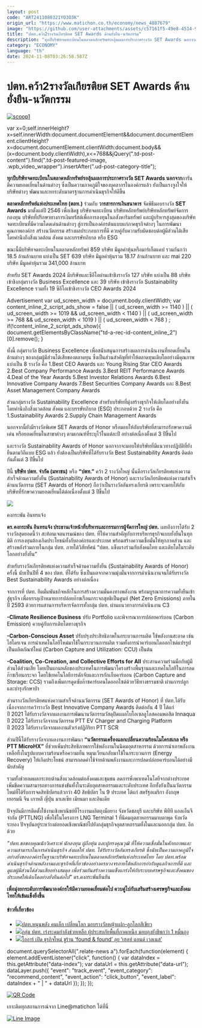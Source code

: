 ```yaml
---
layout: post
code: "ART2411080321YO3O3K"
origin_url: "https://www.matichon.co.th/economy/news_4887679"
image: "https://github.com/user-attachments/assets/c57161f5-49e8-4514-985f-9f4bc31a6bf5"
title: "ปตท.คว้า2รางวัลเกียรติยศ SET Awards ด้านยั่งยืน-นวัตกรรม"
description: "ทุกปีบริษัทจดทะเบียนในตลาดหลักทรัพย์รอลุ้นผลการประกาศรางวัล SET Awards นอกจากการันตีความยอดเยี่ยมในด้านต่างๆ ซึ่งเป็นความภาคภูมิใจของบุคลากรในองค์กรแล้ว"
category: "ECONOMY"
language: "th"
date: 2024-11-08T03:26:58.587Z
---
```


# ปตท.คว้า2รางวัลเกียรติยศ SET Awards ด้านยั่งยืน-นวัตกรรม

[![](https://www.matichon.co.th/wp-content/uploads/2024/11/scoop1.jpg "scoop1")](https://www.matichon.co.th/wp-content/uploads/2024/11/scoop1.jpg)

var x=0;self.innerHeight?x=self.innerWidth:document.documentElement&&document.documentElement.clientHeight?x=document.documentElement.clientWidth:document.body&&(x=document.body.clientWidth),x<=768&&jQuery(".td-post-content").find(".td-post-featured-image, .wpb\_video\_wrapper").insertAfter(".ud-post-category-title");

**ทุกปีบริษัทจดทะเบียนในตลาดหลักทรัพย์รอลุ้นผลการประกาศรางวัล SET Awards นอกจาก**การันตีความยอดเยี่ยมในด้านต่างๆ ซึ่งเป็นความภาคภูมิใจของบุคลากรในองค์กรแล้ว ยังเป็นแรงจูงใจให้บริษัทต่างๆ พัฒนาและยกระดับมาตรฐานการดำเนินธุรกิจให้ดีขึ้น

**ตลาดหลักทรัพย์แห่งประเทศไทย (ตลท.)** ร่วมกับ **วารสารการเงินธนาคาร** จัดพิธีมอบรางวัล **SET Awards** มาตั้งแต่ปี 2546 เพื่อเชิดชู บริษัทจดทะเบียน บริษัทหลักทรัพย์บริษัทหลักทรัพย์จัดการกองทุน บริษัทที่ปรึกษาทางการเงินทรัสต์เพื่อการลงทุนในอสังหาริมทรัพย์ และผู้บริหารสูงสุดของบริษัทจดทะเบียนที่มีความโดดเด่นด้านต่างๆ สู่การเป็นองค์กรต้นแบบแก่ภาคธุรกิจต่างๆ ในการพัฒนาคุณภาพองค์กร สร้างนวัตกรรม สร้างผลประกอบการที่ดี ควบคู่กับความรับผิดชอบต่อผู้มีส่วนได้เสีย โดยคำนึงถึงสิ่งแวดล้อม สังคม และบรรษัทภิบาล หรือ ESG

ขณะนี้มีบริษัทจดทะเบียนในตลาดหลักทรัพย์ 859 บริษัท มีมูลค่าหุ้นหรือมาร์เก็ตแคป รวมกันกว่า 18.5 ล้านล้านบาท แบ่งเป็น SET 639 บริษัท มีมูลค่าหุ้นรวม 18.17 ล้านล้านบาท และ mai 220 บริษัท มีมูลค่าหุ้นรวม 341,000 ล้านบาท

สำหรับ SET Awards 2024 มีบริษัทและซีอีโอผ่านเข้าชิงรางวัล 127 บริษัท แบ่งเป็น 88 บริษัท เข้าชิงกลุ่มรางวัล Business Excellence และ 39 บริษัท เข้าชิงรางวัล Sustainability Excellence รวมทั้ง 19 ซีอีโอเข้าชิงรางวัล CEO Awards 2024

Advertisement var ud\_screen\_width = document.body.clientWidth; var content\_inline\_2\_script\_ads\_show = false || ( ud\_screen\_width >= 1140 ) || ( ud\_screen\_width >= 1019 && ud\_screen\_width < 1140 ) || ( ud\_screen\_width >= 768 && ud\_screen\_width < 1019 ) || ( ud\_screen\_width < 768 ) ; if(!content\_inline\_2\_script\_ads\_show){ document.getElementsByClassName("td-a-rec-id-content\_inline\_2")\[0\].remove(); }

ทั้งนี้ กลุ่มรางวัล Business Excellence เพื่อสนับสนุนการสร้างผลการดำเนินงานที่ยอดเยี่ยมในด้านต่างๆ ของกลุ่มผู้มีส่วนได้เสียของตลาดทุน ซึ่งเป็นส่วนสำคัญที่ทำให้ตลาดทุนเติบโตอย่างมีคุณภาพ แบ่งเป็น 8 รางวัล คือ 1.Best CEO Awards และ Young Rising Star CEO Awards 2.Best Company Performance Awards 3.Best REIT Performance Awards 4.Deal of the Year Awards 5.Best Investor Relations Awards 6.Best Innovative Company Awards 7.Best Securities Company Awards และ 8.Best Asset Management Company Awards

ส่วนกลุ่มรางวัล Sustainability Excellence สำหรับบริษัทที่มุ่งสร้างธุรกิจให้เติบโตอย่างยั่งยืน โดยคำนึงถึงสิ่งแวดล้อม สังคม และบรรษัทภิบาล (ESG) ประกอบด้วย 2 รางวัล คือ 1.Sustainability Awards 2.Supply Chain Management Awards

นอกจากนี้ยังมีรางวัลพิเศษ SET Awards of Honor หรือมอบให้กับบริษัทที่สามารถรักษาความดีเด่น หรือยอดเยี่ยมในสาขาต่างๆ ตามเกณฑ์ที่ระบุไว้ในแต่ละปี อย่างต่อเนื่องตั้งแต่ 3 ปีขึ้นไป

และรางวัล Sustainability Awards of Honor นอกจากจะมอบให้บริษัทที่มีแนวทางปฏิบัติที่ยังยืนตามวิถีแบบ ESG แล้ว ยังต้องเป็นบริษัทที่ได้รับรางวัล Best Sustainability Awards ติดต่อกันตั้งแต่ 3 ปีขึ้นไป

ปีนี้ **บริษัท ปตท. จำกัด (มหาชน)** หรือ **“ปตท.”** คว้า 2 รางวัลใหญ่ นั้นคือรางวัลเกียรติยศแห่งความสำเร็จด้านความยั่งยืน (Sustainability Awards of Honor) และรางวัลเกียรติยศแห่งความสำเร็จด้านนวัตกรรม (SET Awards of Honor) ถือว่าเป็นรางวัลอันทรงเกียรติ เพราะจะมอบให้กับบริษัทที่รักษาความยอดเยี่ยมได้ต่อเนื่องตั้งแต่ 3 ปีขึ้นไป

![](https://www.matichon.co.th/wp-content/uploads/2024/11/scoop2-1.jpg)

คงกระพัน อินทรแจ้ง

**ดร.คงกระพัน อินทรแจ้ง ประธานเจ้าหน้าที่บริหารและกรรมการผู้จัดการใหญ่ ปตท.** เผยถึงการได้รับ 2 รางวัลสุดยอดนี้ว่า สะท้อนเจตนารมณ์ของ ปตท. ที่ให้ความสำคัญกับการบริหารธุรกิจแบบยั่งยืนในทุกมิติ การลงทุนต้องเกิดประโยชน์ทั้งกับองค์กรและประเทศ พร้อมสร้างความเชื่อมั่นให้ทุกภาคส่วน และสร้างพลังร่วมภายในกลุ่ม ปตท. ภายใต้วิสัยทัศน์ “ปตท. แข็งแรงร่วมกับสังคมไทย และเติบโตในระดับโลกอย่างยั่งยืน”

สำหรับรางวัลเกียรติยศแห่งความสำเร็จด้านความยั่งยืน (Sustainability Awards of Honor) ครั้งนี้ นับเป็นปีที่ 4 ของ ปตท. ที่ได้รับ ซึ่งเป็นผลจากความมุ่งมั่นจากการดำเนินงานจนได้รับรางวัล Best Sustainability Awards อย่างต่อเนื่อง

จากการที่ ปตท. ยึดมั่นพันธกิจหลักในการสร้างความมั่นคงทางพลังงาน พร้อมบูรณาการความยั่งยืนเข้าสู่ธุรกิจ เพื่อบรรลุเป้าหมายการปล่อยก๊าซเรือนกระจกสุทธิเป็นศูนย์ (Net Zero Emissions) ภายในปี 2593 ด้วยการผสานการบริหารจัดการทั้งกลุ่ม ปตท. ผ่านแนวทางการดำเนินงาน C3

**\-Climate Resilience Business** ปรับ Portfolio และพิจารณาการปล่อยคาร์บอน (Carbon Emission) ควบคู่กับการเติบโตทางธุรกิจ

**\-Carbon-Conscious Asset** ปรับปรุงประสิทธิภาพในกระบวนการผลิต ใช้พลังงานสะอาด เช่น ไฮโดรเจน การนำเทคโนโลยีใหม่มาใช้ในกระบวนการผลิต รวมทั้งการนำคาร์บอนไดออกไซด์แปรรูปเป็นผลิตภัณฑ์ใหม่ (Carbon Capture and Utilization: CCU) เป็นต้น

**\-Coalition, Co-Creation, and Collective Efforts for All** ประสานความร่วมมือกับผู้มีส่วนได้ส่วนเสีย โดยเป็นแกนหลักของประเทศในการพัฒนาโครงสร้างพื้นฐานและเทคโนโลยีในการลดก๊าซเรือนกระจก โดยใช้เทคโนโลยีการดักจับและการกักเก็บคาร์บอน (Carbon Capture and Storage: CCS) รวมถึงเพิ่มการดูดซับก๊าซคาร์บอนไดออกไซด์ด้วยวิธีทางธรรมชาติ ผ่านการปลูกและบำรุงรักษาป่า

ส่วนรางวัลเกียรติยศแห่งความสำเร็จด้านนวัตกรรม (SET Awards of Honor) ที่ ปตท.ได้รับ เนื่องจากการคว้ารางวัล Best Innovative Company Awards ติดต่อกัน 4 ปี ได้แก่  
ปี 2021 ได้รับรางวัลจากผลงานการพัฒนานวัตกรรมวัสดุปิดแผลไบโอเซลลูโลสคอมพอสิต Innaqua  
ปี 2022 ได้รับรางวัลจากนวัตกรรม PTT EV Charger and Charging Platform  
ปี 2023 ได้รับรางวัลจากผลงานตัวเร่งปฏิกิริยา PTT SCR

ส่วนปีนี้ได้รับรางวัลจากผลงานการพัฒนา **“นวัตกรรมเครื่องแลกเปลี่ยนความร้อนไมโครสเกล หรือ PTT MicroHX”** ที่ช่วยเพิ่มประสิทธิภาพการใช้พลังงานในนิคมอุตสาหกรรม ด้วยการนำเอาพลังงานเหลือทิ้งในรูปแบบความร้อนหรือความเย็น หมุนเวียนกลับมาใช้ในกระบวนการ (Energy Recovery) ให้เกิดประโยชน์ สามารถลดค่าใช้จ่ายด้านพลังงานและการปลดปล่อยคาร์บอนได้อย่างมีนัยสำคัญ

รวมทั้งช่วยลดผลกระทบด้านสิ่งแวดล้อมต่อสังคมและชุมชน ลดการพึ่งพาเทคโนโลยีจากต่างประเทศ เพิ่มขีดความสามารถทางการแข่งขันทั้งในระดับอุตสาหกรรมและระดับประเทศ อีกทั้งยังเป็นนวัตกรรมใหม่ที่ได้รับการจดสิทธิบัตรแล้วกว่า 40 สิทธิบัตร ใน 9 ประเทศ ได้แก่ สหรัฐอเมริกา อังกฤษ เยอรมนี จีน เกาหลี ญี่ปุ่น มาเลเซีย เมียนมา และอินเดีย

ปัจจุบันมีการติดตั้งใช้งานเชิงพาณิชย์ที่โรงงานผลิตถุงมือยาง จังหวัดชลบุรี และบริษัท พีทีที แอลเอ็นจี จำกัด (PTTLNG) เพื่อใช้ในโครงการ LNG Terminal 1 ที่นิคมอุตสาหกรรมมาบตาพุด จังหวัดระยอง ปัจจุบันอยู่ระหว่างต่อยอดเชิงพาณิชย์ไปยังกลุ่มธุรกิจอุตสาหกรรมทั้งในและนอกกลุ่ม ปตท. อีกด้วย

_“ปตท.ขอขอบคุณนักวิเคราะห์ นักลงทุน ผู้ถือหุ้น และผู้ทรงคุณวุฒิ ที่ให้ความเชื่อมั่นในศักยภาพและความสามารถในการดำเนินธุรกิจ ส่งผลให้ ปตท. ได้รับรางวัลอันทรงเกียรติ ซึ่งนับเป็นความภาคภูมิใจอย่างยิ่งขององค์กรในฐานะบริษัทจดทะเบียนในตลาดหลักทรัพย์แห่งประเทศไทย โดย ปตท.พร้อมดำเนินธุรกิจด้านพลังงานและธุรกิจที่เกี่ยวข้องอย่างครบวงจรภายใต้หลักการกำกับดูแลกิจการที่ดี และดูแลผู้มีส่วนได้ส่วนเสียอย่างสมดุล เพื่อร่วมกันสร้างความแข็งแกร่งให้กับระบบเศรษฐกิจและสังคมของประเทศให้เติบโตอย่างยั่งยืนต่อไป”_ ดร.คงกระพันยืนยัน

**เพื่อมุ่งยกระดับการพัฒนาองค์กรให้มีความยอดเยี่ยมต่อไป ควบคู่ไปกับเสริมสร้างเศรษฐกิจและสังคมไทยให้เข้มแข็งยิ่งขึ้น**

#### ข่าวที่เกี่ยวข้อง

*   [![](https://www.matichon.co.th/wp-content/uploads/2024/09/scoop-1.jpg)ปตท.หนุนพลัง คนเล็ก เปลี่ยนโลก มอบรางวัลหญ้าแฝก-ลูกโลกสีเขียว](https://www.matichon.co.th/economy/news_4793731)
*   [![](https://www.matichon.co.th/wp-content/uploads/2024/08/22-21.png)กลุ่ม ปตท. เร่งระดมกำลังช่วยเหลือ ผู้ประสบภัยพื้นที่ภาคเหนือ มอบถุงยังชีพกว่า 1 หมื่นถุง](https://www.matichon.co.th/economy/news_4756095)
*   [![](https://www.matichon.co.th/wp-content/uploads/2024/08/01.On_.jpg)โออาร์ เปิด ธุรกิจใหม่ ชูร้าน ‘found & found’ ลุย ‘เฮลท์ แอนด์ เวลเนส’](https://www.matichon.co.th/prachachuen/news_4735630)

document.querySelectorAll(".relate-news a").forEach(function(element) { element.addEventListener("click", function() { var dataIndex = this.getAttribute("data-index"); var dataUrl = this.getAttribute("data-url"); dataLayer.push({ "event": "track\_event", "event\_category": "recommend\_content", "event\_action": "click\_button", "event\_label": dataIndex + " | " + dataUrl }); }); });

[![QR Code](https://www.matichon.co.th/wp-content/uploads/2023/07/wob1371z.jpg)](https://lin.ee/ht0nDxX)

เกาะติดทุกสถานการณ์จาก Line@matichon ได้ที่นี่

[![Line Image](https://www.matichon.co.th/wp-content/uploads/2023/07/th.png)](https://lin.ee/ht0nDxX)